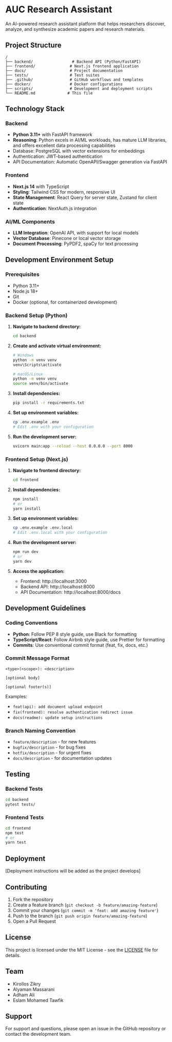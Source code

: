 # AUC Research Assistant

An AI-powered research assistant platform that helps researchers discover, analyze, and synthesize academic papers and research materials.

## Project Structure

```
/
├── backend/                 # Backend API (Python/FastAPI)
├── frontend/               # Next.js frontend application
├── docs/                   # Project documentation
├── tests/                  # Test suites
├── .github/                # GitHub workflows and templates
├── docker/                 # Docker configurations
├── scripts/                # Development and deployment scripts
└── README.md              # This file
```

## Technology Stack

### Backend
- **Python 3.11+** with FastAPI framework
- **Reasoning**: Python excels in AI/ML workloads, has mature LLM libraries, and offers excellent data processing capabilities
- Database: PostgreSQL with vector extensions for embeddings
- Authentication: JWT-based authentication
- API Documentation: Automatic OpenAPI/Swagger generation via FastAPI

### Frontend
- **Next.js 14** with TypeScript
- **Styling**: Tailwind CSS for modern, responsive UI
- **State Management**: React Query for server state, Zustand for client state
- **Authentication**: NextAuth.js integration

### AI/ML Components
- **LLM Integration**: OpenAI API, with support for local models
- **Vector Database**: Pinecone or local vector storage
- **Document Processing**: PyPDF2, spaCy for text processing

## Development Environment Setup

### Prerequisites
- Python 3.11+
- Node.js 18+
- Git
- Docker (optional, for containerized development)

### Backend Setup (Python)

1. **Navigate to backend directory:**
   ```bash
   cd backend
   ```

2. **Create and activate virtual environment:**
   ```bash
   # Windows
   python -m venv venv
   venv\Scripts\activate

   # macOS/Linux
   python -m venv venv
   source venv/bin/activate
   ```

3. **Install dependencies:**
   ```bash
   pip install -r requirements.txt
   ```

4. **Set up environment variables:**
   ```bash
   cp .env.example .env
   # Edit .env with your configuration
   ```

5. **Run the development server:**
   ```bash
   uvicorn main:app --reload --host 0.0.0.0 --port 8000
   ```

### Frontend Setup (Next.js)

1. **Navigate to frontend directory:**
   ```bash
   cd frontend
   ```

2. **Install dependencies:**
   ```bash
   npm install
   # or
   yarn install
   ```

3. **Set up environment variables:**
   ```bash
   cp .env.example .env.local
   # Edit .env.local with your configuration
   ```

4. **Run the development server:**
   ```bash
   npm run dev
   # or
   yarn dev
   ```

5. **Access the application:**
   - Frontend: http://localhost:3000
   - Backend API: http://localhost:8000
   - API Documentation: http://localhost:8000/docs

## Development Guidelines

### Coding Conventions
- **Python**: Follow PEP 8 style guide, use Black for formatting
- **TypeScript/React**: Follow Airbnb style guide, use Prettier for formatting
- **Commits**: Use conventional commit format (feat, fix, docs, etc.)

### Commit Message Format
```
<type>(<scope>): <description>

[optional body]

[optional footer(s)]
```

Examples:
- `feat(api): add document upload endpoint`
- `fix(frontend): resolve authentication redirect issue`
- `docs(readme): update setup instructions`

### Branch Naming Convention
- `feature/description` - for new features
- `bugfix/description` - for bug fixes
- `hotfix/description` - for urgent fixes
- `docs/description` - for documentation updates

## Testing

### Backend Tests
```bash
cd backend
pytest tests/
```

### Frontend Tests
```bash
cd frontend
npm test
# or
yarn test
```

## Deployment

[Deployment instructions will be added as the project develops]

## Contributing

1. Fork the repository
2. Create a feature branch (`git checkout -b feature/amazing-feature`)
3. Commit your changes (`git commit -m 'feat: add amazing feature'`)
4. Push to the branch (`git push origin feature/amazing-feature`)
5. Open a Pull Request

## License

This project is licensed under the MIT License - see the [LICENSE](LICENSE) file for details.

## Team

- Kirollos Zikry
- Alyaman Massarani
- Adham Ali
- Eslam Mohamed Tawfik

## Support

For support and questions, please open an issue in the GitHub repository or contact the development team.
